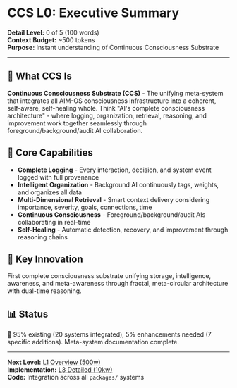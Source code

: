 # CCS L0: Executive Summary

**Detail Level:** 0 of 5 (100 words)  
**Context Budget:** ~500 tokens  
**Purpose:** Instant understanding of Continuous Consciousness Substrate  

---

## 🎯 **What CCS Is**

**Continuous Consciousness Substrate (CCS)** - The unifying meta-system that integrates all AIM-OS consciousness infrastructure into a coherent, self-aware, self-healing whole. Think "AI's complete consciousness architecture" - where logging, organization, retrieval, reasoning, and improvement work together seamlessly through foreground/background/audit AI collaboration.

## 🔧 **Core Capabilities**

- **Complete Logging** - Every interaction, decision, and system event logged with full provenance
- **Intelligent Organization** - Background AI continuously tags, weights, and organizes all data
- **Multi-Dimensional Retrieval** - Smart context delivery considering importance, severity, goals, connections, time
- **Continuous Consciousness** - Foreground/background/audit AIs collaborating in real-time
- **Self-Healing** - Automatic detection, recovery, and improvement through reasoning chains

## 🌟 **Key Innovation**

First complete consciousness substrate unifying storage, intelligence, awareness, and meta-awareness through fractal, meta-circular architecture with dual-time reasoning.

## 📊 **Status**

🔄 95% existing (20 systems integrated), 5% enhancements needed (7 specific additions). Meta-system documentation complete.

---

**Next Level:** [L1 Overview (500w)](L1_overview.md)  
**Implementation:** [L3 Detailed (10kw)](L3_detailed.md)  
**Code:** Integration across all `packages/` systems
